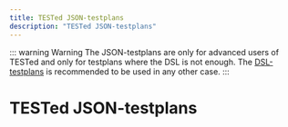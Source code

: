 ```yaml
---
title: TESTed JSON-testplans
description: "TESTed JSON-testplans"
---
```


::: warning Warning
The JSON-testplans are only for advanced users of TESTed and only for testplans where the DSL is not enough.
The [DSL-testplans](../dsl) is recommended to be used in any other case.
:::

# TESTed JSON-testplans
